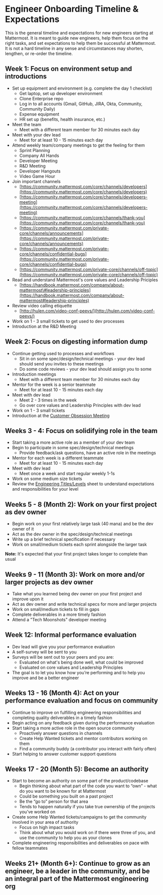 # Engineer Onboarding Timeline & Expectations

This is the general timeline and expectations for new engineers starting at Mattermost. It is meant to guide new engineers, help them focus on the right tasks, and set expectations to help them be successful at Mattermost. It is not a hard timeline in any sense and circumstances may shorten, lengthen, or re-order the timeline.

## Week 1: Focus on environment setup and introductions

* Set up equipment and environment \(e.g. complete the day 1 checklist\)
  * Get laptop, set up developer environment
  * Clone Enterprise repo
  * Log in to all accounts \(Gmail, GitHub, JIRA, Okta, Community, Community Daily\)
  * Expense equipment
  * HR set up \(benefits, health insurance, etc.\)
* Meet the team
  * Meet with a different team member for 30 minutes each day
* Meet with your dev lead
  * Meet for at least 10 - 15 minutes each day
* Attend weekly team/company meetings to get the feeling for them
  * Sprint Planning
  * Company All Hands
  * Developer Meeting
  * R&D Meeting
  * Developer Hangouts
  * Video Game Hour
* Join important channels
  * [https://community.mattermost.com/core/channels/developers](https://community.mattermost.com/core/channels/developers)
  * [https://community.mattermost.com/core/channels/developers-meeting](https://community.mattermost.com/core/channels/developers-meeting)
  * [https://community.mattermost.com/core/channels/thank-you](https://community.mattermost.com/core/channels/thank-you)
  * [https://community.mattermost.com/private-core/channels/announcements](https://community.mattermost.com/private-core/channels/announcements)
  * [https://community.mattermost.com/private-core/channels/confidential-bugs](https://community.mattermost.com/private-core/channels/confidential-bugs)
  * [https://community.mattermost.com/private-core/channels/off-topic](https://community.mattermost.com/private-core/channels/off-topic)
* Read and understand Mattermost's core values and Leadership Priciples
  * [https://handbook.mattermost.com/company/about-mattermost\#leadership-principles](https://handbook.mattermost.com/company/about-mattermost#leadership-principles)
* Review video calling etiquette
  * [http://hulen.com/video-conf-peevs/](http://hulen.com/video-conf-peevs/)
* Work on 1 - 3 small tickets to get used to dev processes
* Introduction at the R&D Meeting

## Week 2: Focus on digesting information dump

* Continue getting used to processes and workflows
  * Sit in on some spec/design/technical meetings - your dev lead should send you invites to these meetings
  * Do some code reviews - your dev lead should assign you to some
* Introduction meetings
  * Meet with a different team member for 30 minutes each day
* Mentor for the week is a senior teammate
  * Meet for at least 10 - 15 minutes each day
* Meet with dev lead
  * Meet 2 - 3 times in the week
  * Go over core values and Leadership Principles with dev lead
* Work on 1 - 3 small tickets
* Introduction at the [Customer Obsession Meeting](https://handbook.mattermost.com/operations/operations/company-cadence#customer-obsession-meeting-aka-com)

## Weeks 3 - 4: Focus on solidifying role in the team

* Start taking a more active role as a member of your dev team
* Begin to participate in some spec/design/technical meetings
  * Provide feedback/ask questions, have an active role in the meetings
* Mentor for each week is a different teammate
  * Meet for at least 10 - 15 minutes each day
* Meet with dev lead
  * Meet once a week and start regular weekly 1-1s
* Work on some medium size tickets
* Review the [Engineering Titles/Levels](https://docs.google.com/spreadsheets/d/11pG9OqsLTltVylGRDBUOcTa65kkHd_EtRiPBz8Mnnpk/edit#gid=2064417787) sheet to understand expectations and responsibilities for your level

## Weeks 5 - 8 \(Month 2\): Work on your first project as dev owner

* Begin work on your first relatively large task \(40 mana\) and be the dev owner of it
* Act as the dev owner in the spec/design/technical meetings
* Write up a brief technical specification if necessary
* Work on small/medium tickets each sprint alongside the larger task

**Note:** It's expected that your first project takes longer to complete than usual

## Weeks 9 - 11 \(Month 3\): Work on more and/or larger projects as dev owner

* Take what you learned being dev owner on your first project and improve upon it
* Act as dev owner and write technical specs for more and larger projects
* Work on small/medium tickets to fill in gaps
* Complete deliverables in a more timely fashion
* Attend a "Tech Moonshots" developer meeting

## Week 12: Informal performance evaluation

* Dev lead will give you your performance evaluation
* A self-survey will be sent to you
* Surveys will be sent out to your peers and you are:
  * Evaluated on what's being done well, what could be improved
  * Evaluated on core values and Leadership Principles
* The goal is to let you know how you’re performing and to help you improve and be a better engineer

## Weeks 13 - 16 \(Month 4\): Act on your performance evaluation and focus on community

* Continue to improve on fulfilling engineering responsibilities and completing quality deliverables in a timely fashion
* Begin acting on any feedback given during the performance evaluation
* Start taking a more active role in the open source community
  * Proactively answer questions in channels
  * Create Help Wanted tickets and mentor contributors working on them
  * Find a community buddy \(a contributor you interact with fairly often\)
* Start helping to answer customer support questions

## Weeks 17 - 20 \(Month 5\): Become an authority

* Start to become an authority on some part of the product/codebase
  * Begin thinking about what part of the code you want to “own” - what do you want to be known for at Mattermost
  * Could be something you built on a past project
  * Be the “go to” person for that area
  * Tends to happen naturally if you take true ownership of the projects you’ve worked on
* Create some Help Wanted tickets/campaigns to get the community involved in your area of authority
  * Focus on high impact tasks
  * Think about what you would work on if there were three of you, and use the community to help you as your clones
* Complete engineering responsibilities and deliverables on pace with fellow teammates

## Weeks 21+ \(Month 6+\): Continue to grow as an engineer, be a leader in the community, and be an integral part of the Mattermost engineering org

